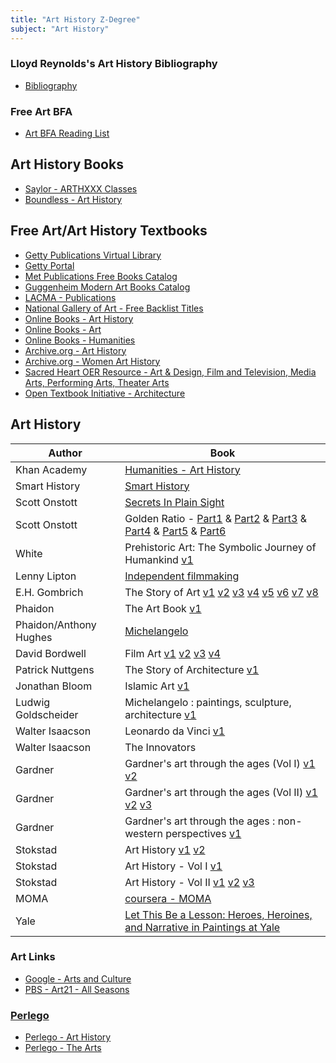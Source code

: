 ```yaml
---
title: "Art History Z-Degree"
subject: "Art History"
---
```



### Lloyd Reynolds's Art History Bibliography
* [Bibliography](https://HolmSchool.github.io/holm-school/lloyd-reynolds)


### Free Art BFA
* [Art BFA Reading List](https://HolmSchool.github.io/holm-school/bfa-arts)

## Art History Books
* [Saylor - ARTHXXX Classes](https://legacy.saylor.org/#courselist)
* [Boundless - Art History](https://courses.lumenlearning.com/boundless-arthistory/)


## Free Art/Art History Textbooks
* [Getty Publications Virtual Library](http://www.getty.edu/publications/virtuallibrary/index.html)
* [Getty Portal](http://portal.getty.edu/)
* [Met Publications Free Books Catalog](https://www.metmuseum.org/art/metpublications/titles-with-full-text-online)
* [Guggenheim Modern Art Books Catalog](https://archive.org/details/guggenheimmuseum)
* [LACMA - Publications](https://www.lacma.org/publications?type=137)
* [National Gallery of Art - Free Backlist Titles](https://www.nga.gov/research/publications/pdf-library.html)
* [Online Books - Art History](https://onlinebooks.library.upenn.edu/webbin/book/browse?type=lcsubc&key=Art%20%2D%2D%20History)
* [Online Books - Art](https://onlinebooks.library.upenn.edu/webbin/book/browse?type=lcsubc&key=Arts)
* [Online Books - Humanities](https://onlinebooks.library.upenn.edu/webbin/book/browse?type=lcsubc&key=Humanities)
* [Archive.org - Art History](https://archive.org/search.php?query=%22art%20history%22&and[]=loans__status__status%3A%22AVAILABLE%22&and[]=loans__status__status%3A%22UNAVAILABLE%22)
* [Archive.org - Women Art History](https://archive.org/search.php?query=%22art+history%22+women&and[]=loans__status__status%3A%22AVAILABLE%22)
* [Sacred Heart OER Resource - Art & Design, Film and Television, Media Arts, Performing Arts, Theater Arts](https://digitalcommons.sacredheart.edu/cgi/viewcontent.cgi?article=1047&context=library_staff)
* [Open Textbook Initiative - Architecture](https://emedia.rmit.edu.au/oer/featured-courses/)

## Art History
Author | Book
-------|-------
Khan Academy | [Humanities - Art History](https://www.khanacademy.org/humanities/art-history)
Smart History | [Smart History](https://smarthistory.org/)
Scott Onstott | [Secrets In Plain Sight](https://www.youtube.com/watch?v=DHhgLnIvuAs)
Scott Onstott | Golden Ratio - [Part1](https://www.youtube.com/watch?v=SYQPFotTLPY) & [Part2](https://www.youtube.com/watch?v=ZaDDobfyj4M) & [Part3](https://www.youtube.com/watch?v=Covam1H4zVY) & [Part4](https://www.youtube.com/watch?v=p5SpEs8JvKc) & [Part5](https://www.youtube.com/watch?v=X5z8OsSeUl8) & [Part6](https://www.youtube.com/watch?v=IlCS3grtyCU&list=PLA5omBvKsoSwVrmdga49_5qLYz8lkB-u1)
White | Prehistoric Art: The Symbolic Journey of Humankind [v1](https://archive.org/details/prehistoricartsy0000whit)
Lenny Lipton | [Independent filmmaking](https://archive.org/details/independentfilmm00lipt)
E.H. Gombrich | The Story of Art [v1](https://archive.org/details/in.ernet.dli.2015.234516) [v2](https://archive.org/details/in.ernet.dli.2015.29158) [v3](https://archive.org/details/storyofart00gombrich) [v4](https://archive.org/details/storyofartstor00gomb) [v5](https://archive.org/details/storyofargomt00gomb) [v6](https://archive.org/details/storyofartgom00gomb) [v7](https://archive.org/details/storyofart00gomb) [v8](https://archive.org/details/storyofart00gomb_0)
Phaidon | The Art Book [v1](https://archive.org/details/artbook00butl)
Phaidon/Anthony Hughes | [Michelangelo](https://archive.org/details/michelangeloaiar00anth)
David Bordwell | Film Art [v1](https://archive.org/details/filmartintroduct00bord_1) [v2](https://archive.org/details/filmartintroduct00bord_0) [v3](https://archive.org/details/filmartintro00bord) [v4](https://archive.org/details/PrimeraParte_201904)
Patrick Nuttgens | The Story of Architecture [v1](https://archive.org/details/storyofarchitect00patr)
Jonathan Bloom | Islamic Art [v1](https://archive.org/details/islamicarts00bloo)
Ludwig Goldscheider | Michelangelo : paintings, sculpture, architecture [v1](https://archive.org/details/michelangelopain0000gold)
Walter Isaacson | Leonardo da Vinci [v1](https://archive.org/details/WalterIsaacsonLeonardoDaVinci2017)
Walter Isaacson | The Innovators
Gardner | Gardner's art through the ages (Vol I) [v1](https://archive.org/details/gardnersartthrou01gard) [v2](https://archive.org/details/gardnersartthrou1996gard) 
Gardner | Gardner's art through the ages (Vol II) [v1](https://archive.org/details/gardnersartthrou02gard) [v2](https://archive.org/details/artthroughages01hors) [v3](https://archive.org/details/gardnersartthrou02hors)
Gardner | Gardner's art through the ages : non-western perspectives [v1](https://archive.org/details/gardnersartthrou0000gard)
Stokstad | Art History [v1](https://archive.org/details/arthistoryportab00stok) [v2](https://archive.org/details/arthistory00stok)
Stokstad | Art History - Vol I [v1](https://archive.org/details/arthistoryvolume00mari_0)
Stokstad | Art History - Vol II [v1](https://archive.org/details/arthistory0000stok) [v2](https://archive.org/details/arthistory02stok) [v3](https://archive.org/details/arthistory00mari)
MOMA | [coursera - MOMA](https://www.coursera.org/moma)
Yale | [Let This Be a Lesson: Heroes, Heroines, and Narrative in Paintings at Yale](https://artgallery.yale.edu/programs/lesson)


### Art Links
* [Google - Arts and Culture](https://artsandculture.google.com/partner?hl=en&tab=map)
* [PBS - Art21 - All Seasons](https://art21.org/watch/)

### [Perlego](https://HolmSchool.github.io/holm-school/perlego-available/)
* [Perlego - Art History](https://www.perlego.com/browse/the-arts/art-history)
* [Perlego - The Arts](https://www.perlego.com/browse/the-arts)